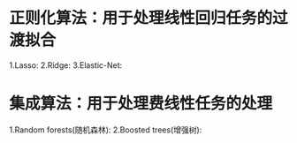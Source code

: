 # 正则化算法：用于处理线性回归任务的过渡拟合

  1.Lasso:
  2.Ridge:
  3.Elastic-Net:

# 集成算法：用于处理费线性任务的处理

  1.Random forests(随机森林):
  2.Boosted trees(增强树):


